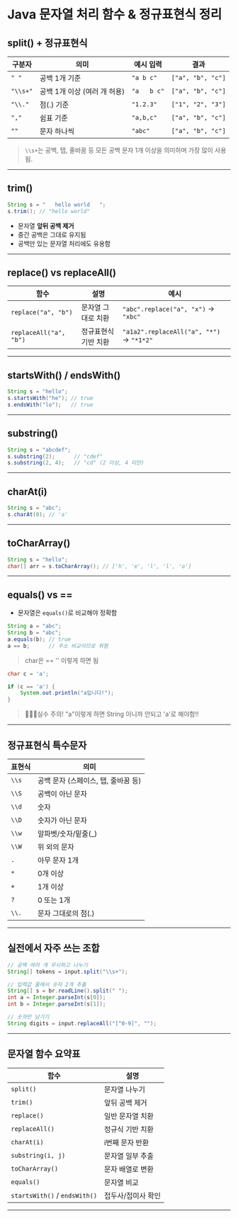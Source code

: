# Java 문자열 처리 함수 & 정규표현식 정리

## split() + 정규표현식

| 구분자 | 의미 | 예시 입력 | 결과 |
|--------|------|------------|-------|
| `" "` | 공백 1개 기준 | `"a b c"` | `["a", "b", "c"]` |
| `"\\s+"` | 공백 1개 이상 (여러 개 허용) | `"a   b c"` | `["a", "b", "c"]` |
| `"\\."` | 점(.) 기준 | `"1.2.3"` | `["1", "2", "3"]` |
| `","` | 쉼표 기준 | `"a,b,c"` | `["a", "b", "c"]` |
| `""` | 문자 하나씩 | `"abc"` | `["a", "b", "c"]` |

> `\\s+`는 공백, 탭, 줄바꿈 등 모든 공백 문자 1개 이상을 의미하며 가장 많이 사용됨.

---

## trim()

```java
String s = "   hello world   ";
s.trim(); // "hello world"
```

- 문자열 **앞뒤 공백 제거**
- 중간 공백은 그대로 유지됨
- 공백만 있는 문자열 처리에도 유용함

---

## replace() vs replaceAll()

| 함수 | 설명 | 예시 |
|------|------|------|
| `replace("a", "b")` | 문자열 그대로 치환 | `"abc".replace("a", "x")` → `"xbc"` |
| `replaceAll("a", "b")` | 정규표현식 기반 치환 | `"a1a2".replaceAll("a", "*")` → `"*1*2"` |

---

## startsWith() / endsWith()

```java
String s = "hello";
s.startsWith("he"); // true
s.endsWith("lo");   // true
```

---

## substring()

```java
String s = "abcdef";
s.substring(2);      // "cdef"
s.substring(2, 4);   // "cd" (2 이상, 4 미만)
```

---

## charAt(i)

```java
String s = "abc";
s.charAt(0); // 'a'
```

---

## toCharArray()

```java
String s = "hello";
char[] arr = s.toCharArray(); // ['h', 'e', 'l', 'l', 'o']
```

---

## equals() vs ==

- 문자열은 `equals()`로 비교해야 정확함

```java
String a = "abc";
String b = "abc";
a.equals(b); // true
a == b;      // 주소 비교이므로 위험
```

> char은 == '' 이렇게 하면 됨
```java
char c = 'a';

if (c == 'a') {
    System.out.println("a입니다!");
}
```
> 👩🏻‍💻실수 주의!
> "a"이렇게 하면 String 이니까 안되고 'a'로 해야함!! 
---

## 정규표현식 특수문자

| 표현식 | 의미 |
|--------|------|
| `\\s` | 공백 문자 (스페이스, 탭, 줄바꿈 등) |
| `\\S` | 공백이 아닌 문자 |
| `\\d` | 숫자 |
| `\\D` | 숫자가 아닌 문자 |
| `\\w` | 알파벳/숫자/밑줄(_) |
| `\\W` | 위 외의 문자 |
| `.`   | 아무 문자 1개 |
| `*`   | 0개 이상 |
| `+`   | 1개 이상 |
| `?`   | 0 또는 1개 |
| `\\.` | 문자 그대로의 점(.) |

---

## 실전에서 자주 쓰는 조합

```java
// 공백 여러 개 무시하고 나누기
String[] tokens = input.split("\\s+");

// 입력값 줄에서 숫자 2개 추출
String[] s = br.readLine().split(" ");
int a = Integer.parseInt(s[0]);
int b = Integer.parseInt(s[1]);

// 숫자만 남기기
String digits = input.replaceAll("[^0-9]", "");
```

---

## 문자열 함수 요약표

| 함수 | 설명 |
|------|------|
| `split()` | 문자열 나누기 |
| `trim()` | 앞뒤 공백 제거 |
| `replace()` | 일반 문자열 치환 |
| `replaceAll()` | 정규식 기반 치환 |
| `charAt(i)` | i번째 문자 반환 |
| `substring(i, j)` | 문자열 일부 추출 |
| `toCharArray()` | 문자 배열로 변환 |
| `equals()` | 문자열 비교 |
| `startsWith()` / `endsWith()` | 접두사/접미사 확인 |

---
